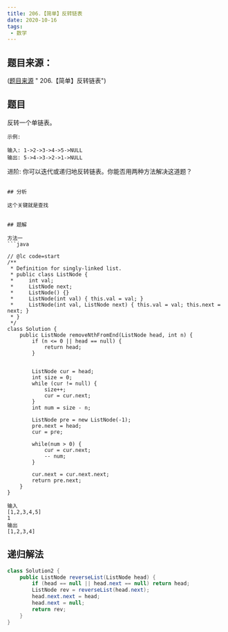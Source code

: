 ```yaml
---
title: 206.【简单】反转链表
date: 2020-10-16
tags:
 - 数学
---
```


## 题目来源：
([题目来源](https://leetcode-cn.com/problems/reverse-linked-list/) " 206.【简单】反转链表")

## 题目
反转一个单链表。
```
示例:

输入: 1->2->3->4->5->NULL
输出: 5->4->3->2->1->NULL
```

进阶:
你可以迭代或递归地反转链表。你能否用两种方法解决这道题？
```

## 分析

这个关键就是查找


## 题解

方法一
```java

// @lc code=start
/**
 * Definition for singly-linked list.
 * public class ListNode {
 *     int val;
 *     ListNode next;
 *     ListNode() {}
 *     ListNode(int val) { this.val = val; }
 *     ListNode(int val, ListNode next) { this.val = val; this.next = next; }
 * }
 */
class Solution {
    public ListNode removeNthFromEnd(ListNode head, int n) {
        if (n <= 0 || head == null) {
            return head;
        }


        ListNode cur = head;
        int size = 0;
        while (cur != null) {
            size++;
            cur = cur.next;
        }
        int num = size - n;

        ListNode pre = new ListNode(-1);
        pre.next = head;
        cur = pre;

        while(num > 0) {
            cur = cur.next;
            -- num;
        }

        cur.next = cur.next.next;
        return pre.next;
    }
}
```

```
输入
[1,2,3,4,5] 
1
输出
[1,2,3,4]

```

## 递归解法
```java
class Solution2 {
    public ListNode reverseList(ListNode head) {
        if (head == null || head.next == null) return head;
        ListNode rev = reverseList(head.next);
        head.next.next = head;
        head.next = null;
        return rev;
    }
}
```
